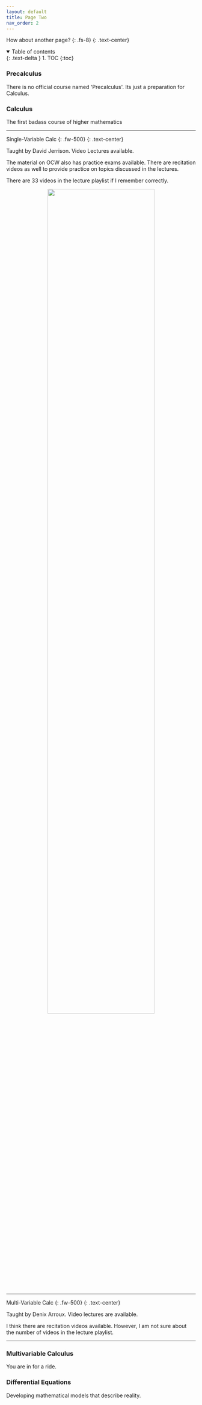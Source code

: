 ```yaml
---
layout: default
title: Page Two
nav_order: 2
---
```


How about another page?
{: .fs-8}
{: .text-center}

<details open markdown="block">
  <summary>
    Table of contents
  </summary>
  {: .text-delta }
1. TOC
{:toc}
</details>

### Precalculus

There is no official course named 'Precalculus'. Its just a preparation for Calculus.

### Calculus

The first badass course of higher mathematics


---


Single-Variable Calc
{: .fw-500}
{: .text-center}

Taught by David Jerrison. Video Lectures available. 

The material on OCW also has practice exams available. There are recitation videos as well to provide practice on topics discussed in the lectures.

There are 33 videos in the lecture playlist if I remember correctly.

<p align="center" width="100%">
  <img width="75%" src="https://i.imgur.com/kYYCXtC.png">
</p>  


---


Multi-Variable Calc
{: .fw-500}
{: .text-center}

Taught by Denix Arroux. Video lectures are available.

I think there are recitation videos available. However, I am not sure about the number of videos in the lecture playlist.


---


### Multivariable Calculus

You are in for a ride.

### Differential Equations

Developing mathematical models that describe reality.
